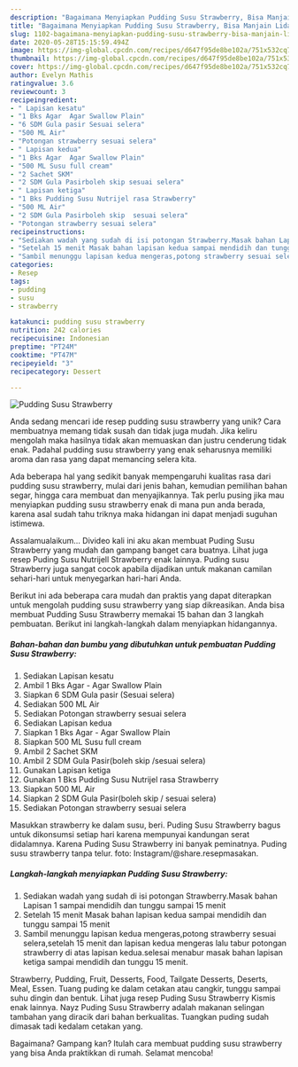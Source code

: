 ```yaml
---
description: "Bagaimana Menyiapkan Pudding Susu Strawberry, Bisa Manjain Lidah"
title: "Bagaimana Menyiapkan Pudding Susu Strawberry, Bisa Manjain Lidah"
slug: 1102-bagaimana-menyiapkan-pudding-susu-strawberry-bisa-manjain-lidah
date: 2020-05-28T15:15:59.494Z
image: https://img-global.cpcdn.com/recipes/d647f95de8be102a/751x532cq70/pudding-susu-strawberry-foto-resep-utama.jpg
thumbnail: https://img-global.cpcdn.com/recipes/d647f95de8be102a/751x532cq70/pudding-susu-strawberry-foto-resep-utama.jpg
cover: https://img-global.cpcdn.com/recipes/d647f95de8be102a/751x532cq70/pudding-susu-strawberry-foto-resep-utama.jpg
author: Evelyn Mathis
ratingvalue: 3.6
reviewcount: 3
recipeingredient:
- " Lapisan kesatu"
- "1 Bks Agar  Agar Swallow Plain"
- "6 SDM Gula pasir Sesuai selera"
- "500 ML Air"
- "Potongan strawberry sesuai selera"
- " Lapisan kedua"
- "1 Bks Agar  Agar Swallow Plain"
- "500 ML Susu full cream"
- "2 Sachet SKM"
- "2 SDM Gula Pasirboleh skip sesuai selera"
- " Lapisan ketiga"
- "1 Bks Pudding Susu Nutrijel rasa Strawberry"
- "500 ML Air"
- "2 SDM Gula Pasirboleh skip  sesuai selera"
- "Potongan strawberry sesuai selera"
recipeinstructions:
- "Sediakan wadah yang sudah di isi potongan Strawberry.Masak bahan Lapisan 1 sampai mendidih dan tunggu sampai 15 menit"
- "Setelah 15 menit Masak bahan lapisan kedua sampai mendidih dan tunggu sampai 15 menit"
- "Sambil menunggu lapisan kedua mengeras,potong strawberry sesuai selera,setelah 15 menit dan lapisan kedua mengeras lalu tabur potongan strawberry di atas lapisan kedua.selesai menabur masak bahan lapisan ketiga sampai mendidih dan tunggu 15 menit."
categories:
- Resep
tags:
- pudding
- susu
- strawberry

katakunci: pudding susu strawberry 
nutrition: 242 calories
recipecuisine: Indonesian
preptime: "PT24M"
cooktime: "PT47M"
recipeyield: "3"
recipecategory: Dessert

---
```



![Pudding Susu Strawberry](https://img-global.cpcdn.com/recipes/d647f95de8be102a/751x532cq70/pudding-susu-strawberry-foto-resep-utama.jpg)

Anda sedang mencari ide resep pudding susu strawberry yang unik? Cara membuatnya memang tidak susah dan tidak juga mudah. Jika keliru mengolah maka hasilnya tidak akan memuaskan dan justru cenderung tidak enak. Padahal pudding susu strawberry yang enak seharusnya memiliki aroma dan rasa yang dapat memancing selera kita.

Ada beberapa hal yang sedikit banyak mempengaruhi kualitas rasa dari pudding susu strawberry, mulai dari jenis bahan, kemudian pemilihan bahan segar, hingga cara membuat dan menyajikannya. Tak perlu pusing jika mau menyiapkan pudding susu strawberry enak di mana pun anda berada, karena asal sudah tahu triknya maka hidangan ini dapat menjadi suguhan istimewa.

Assalamualaikum… Divideo kali ini aku akan membuat Puding Susu Strawberry yang mudah dan gampang banget cara buatnya. Lihat juga resep Puding Susu Nutrijell Strawberry enak lainnya. Puding susu Strawberry juga sangat cocok apabila dijadikan untuk makanan camilan sehari-hari untuk menyegarkan hari-hari Anda.


Berikut ini ada beberapa cara mudah dan praktis yang dapat diterapkan untuk mengolah pudding susu strawberry yang siap dikreasikan. Anda bisa membuat Pudding Susu Strawberry memakai 15 bahan dan 3 langkah pembuatan. Berikut ini langkah-langkah dalam menyiapkan hidangannya.

<!--inarticleads1-->

##### Bahan-bahan dan bumbu yang dibutuhkan untuk pembuatan Pudding Susu Strawberry:

1. Sediakan  Lapisan kesatu
1. Ambil 1 Bks Agar - Agar Swallow Plain
1. Siapkan 6 SDM Gula pasir (Sesuai selera)
1. Sediakan 500 ML Air
1. Sediakan Potongan strawberry sesuai selera
1. Sediakan  Lapisan kedua
1. Siapkan 1 Bks Agar - Agar Swallow Plain
1. Siapkan 500 ML Susu full cream
1. Ambil 2 Sachet SKM
1. Ambil 2 SDM Gula Pasir(boleh skip /sesuai selera)
1. Gunakan  Lapisan ketiga
1. Gunakan 1 Bks Pudding Susu Nutrijel rasa Strawberry
1. Siapkan 500 ML Air
1. Siapkan 2 SDM Gula Pasir(boleh skip / sesuai selera)
1. Sediakan Potongan strawberry sesuai selera


Masukkan strawberry ke dalam susu, beri. Puding Susu Strawberry bagus untuk dikonsumsi setiap hari karena mempunyai kandungan serat didalamnya. Karena Puding Susu Strawberry ini banyak peminatnya. Puding susu strawberry tanpa telur. foto: Instagram/@share.resepmasakan. 

<!--inarticleads2-->

##### Langkah-langkah menyiapkan Pudding Susu Strawberry:

1. Sediakan wadah yang sudah di isi potongan Strawberry.Masak bahan Lapisan 1 sampai mendidih dan tunggu sampai 15 menit
1. Setelah 15 menit Masak bahan lapisan kedua sampai mendidih dan tunggu sampai 15 menit
1. Sambil menunggu lapisan kedua mengeras,potong strawberry sesuai selera,setelah 15 menit dan lapisan kedua mengeras lalu tabur potongan strawberry di atas lapisan kedua.selesai menabur masak bahan lapisan ketiga sampai mendidih dan tunggu 15 menit.


Strawberry, Pudding, Fruit, Desserts, Food, Tailgate Desserts, Deserts, Meal, Essen. Tuang puding ke dalam cetakan atau cangkir, tunggu sampai suhu dingin dan bentuk. Lihat juga resep Puding Susu Strawberry Kismis enak lainnya. Nayz Puding Susu Strawberry adalah makanan selingan tambahan yang diracik dari bahan berkualitas. Tuangkan puding sudah dimasak tadi kedalam cetakan yang. 

Bagaimana? Gampang kan? Itulah cara membuat pudding susu strawberry yang bisa Anda praktikkan di rumah. Selamat mencoba!
